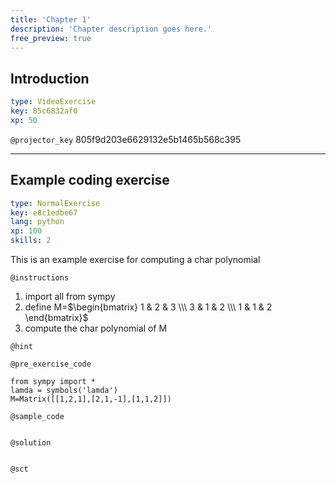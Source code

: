 ```yaml
---
title: 'Chapter 1'
description: 'Chapter description goes here.'
free_preview: true
---
```


## Introduction

```yaml
type: VideoExercise
key: 85c6832af0
xp: 50
```

`@projector_key`
805f9d203e6629132e5b1465b568c395

---

## Example coding exercise

```yaml
type: NormalExercise
key: e8c1edbe67
lang: python
xp: 100
skills: 2
```

This is an example exercise for computing a char polynomial

`@instructions`
1. import all from sympy 
2. define M=$\begin{bmatrix} 1 & 2 & 3 \\\ 3 & 1 & 2 \\\ 1 & 1 & 2 \end{bmatrix}$
3. compute the char polynomial of M

`@hint`


`@pre_exercise_code`
```{python}
from sympy import *
lamda = symbols('lamda')
M=Matrix([[1,2,1],[2,1,-1],[1,1,2]])
```

`@sample_code`
```{python}

```

`@solution`
```{python}

```

`@sct`
```{python}

```
